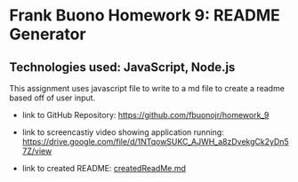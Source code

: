 <!-- # Unit 09 Node.js and ES6+ Homework: Good README Generator

When creating an open source project on GitHub, it is important to have a quality README with information about the app--what is the app for, how to use the app, how to install it, how to report issues, and how to make contributions so that other developers are more likely to use and contribute to the success of the project. A command-line application will allow for quick and easy generation of a project README to get started quickly. This will allow a project creator to spend more time working on finishing the project and less time creating a good README.

Your task is to create a command-line application that dynamically generates a professional README.md from a user's input using the [Inquirer package](https://www.npmjs.com/package/inquirer). Review the [Good README guide](../../01-HTML-Git-CSS/04-Supplemental/Good-README-Guide/README.md) as a reminder of everything that a quality, professional README contains. The application will be invoked with the following command:

```
node index.js
```

Because this is a command-line application that won’t be deployed, you’ll also need to provide a link to a walkthrough video that demonstrates the functionality of your application. Revisit the Screencastify Tutorial in the prework as a refresher on how to record video from your computer.

## User Story

```
AS A developer
I WANT a README generator
SO THAT can quickly create a professional README for a new project
```

## Acceptance Criteria

```md
GIVEN a command-line application that accepts user input
WHEN I am prompted for information about my application repository
THEN a quality, professional README.md is generated with the title of your project and sections entitled Description, Table of Contents, Installation, Usage, License, Contributing, Tests, and Questions
WHEN I enter my project title
THEN this is displayed as the title of the README
WHEN I enter a description, installation instructions, usage information, contribution guidelines, and test instructions
THEN this information is added to the sections of the README entitled Description, Installation, Usage, Contributing, and Tests
WHEN I choose a license for my application from a list of options
THEN a badge for that license is added hear the top of the README and a notice is added to the section of the README entitled License that explains which license the application is covered under
WHEN I enter my GitHub username
THEN this is added to the section of the README entitled Questions, with a link to my GitHub profile
WHEN I enter my email address
THEN this is added to the section of the README entitled Questions, with instructions on how to reach me with additional questions
WHEN I click on the links in the Table of Contents
THEN I am taken to the corresponding section of the README
```

## Minimum Application Requirements

* Meets [Submission Requirements](#submission-requirements) in the following section.

* Functional application.

* GitHub repository with a unique name and a README describing project.

* The generated README includes the following sections: 

  * Title
  * Description
  * Table of Contents
  * Installation
  * Usage
  * License
  * Contributing
  * Tests
  * Questions

* The generated README includes 1 badge that's specific to the repository.


## Submission Requirements

Because this is a CLI App, there will be no need to deploy it to Heroku. This time, though, you need to include a video showing us that you got the app working with no bugs. You should include a link to the video in your application's `README.md` file.

* Create a `.gitignore` file and include `node_modules/` and `.DS_Store/`.

* `node_modules` is not tracked and uploaded to GitHub. (Hint: It is easy if you create your `.gitignore` file before installing dependencies with npm.)

* Repo **MUST** include `package.json` with required dependencies. (Hint: Run `npm init` when you first setup the project before installing any dependencies.)

* Include a video of the typical user flow through your application. This includes views of the prompts and the responses after their selection.

* Include any other screenshots you deem necessary to help someone who has never been introduced to your application understand the purpose and function of it. This is how you will communicate to potential employers/other developers in the future what you built and why, and to show how it works.

* Because screenshots (and well-written READMEs) are extremely important in the context of GitHub, this will be part of the grading.

## Commit Early and Often

One of the most important skills to master as a web developer is version control. Building the habit of committing via Git is important for two reasons:

* Your commit history is a signal to employers that you are actively working on projects and learning new skills.

* Your commit history allows you to revert your code base in the event that you need to return to a previous state.

Follow these guidelines for committing:

* Make single-purpose commits for related changes to ensure a clean, manageable history. If you are fixing two issues, make two commits.

* Write descriptive, meaningful commit messages so that you and anyone else looking at your repository can easily understand its history.

* Don't commit half-done work, for the sake of your collaborators (and your future self!).

* Test your application before you commit to ensure functionality at every step in the development process.

We would like you to have more than 200 commits by graduation, so commit early and often!

## Submission on BCS

You are required to submit the following:

* A walkthrough video demonstrating the functionality of the application. 

* A sample README.md file for a project repository generated using your application.

* The URL of the GitHub repository. Give the repository a unique name and include a README describing the project.
 -->

# Frank Buono Homework 9: README Generator

## Technologies used: JavaScript, Node.js

This assignment uses javascript file to write to a md file to create a readme based off of user input.

* link to GitHub Repository: https://github.com/fbuonojr/homework_9

* link to screencastiy video showing application running: https://drive.google.com/file/d/1NTqowSUKC_AJWH_a8zDvekgCk2yDn57Z/view

* link to created README: [createdReadMe.md](./Develop/createdReadMe.md)
